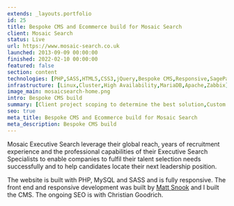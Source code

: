 ```yaml
---
extends: _layouts.portfolio
id: 25
title: Bespoke CMS and Ecommerce build for Mosaic Search
client: Mosaic Search
status: Live
url: https://www.mosaic-search.co.uk
launched: 2013-09-09 00:00:00
finished: 2022-02-10 00:00:00
featured: false
section: content
technologies: [PHP,SASS,HTML5,CSS3,jQuery,Bespoke CMS,Responsive,SagePay]
infrastructure: [Linux,Cluster,High Availability,MariaDB,Apache,Zabbix]
image_main: mosaicsearch-home.png
intro: Bespoke CMS build
summary: [Client project scoping to determine the best solution,Custom CMS build,Testing]
seo: true
meta_title: Bespoke CMS and Ecommerce build for Mosaic Search
meta_description: Bespoke CMS build
---
```


Mosaic Executive Search leverage their global reach, years of recruitment experience and the professional capabilities of their Executive&nbsp;Search Specialists to enable companies to fulfil their talent selection needs successfully and to help candidates locate their next leadership position.

The website is built with PHP, MySQL and SASS and is fully responsive. The front end and responsive development was built by <a href="https://snook.studio/" target="_blank" rel="external" title="Matt Snook Web Design and Graphic Design Cheltenham">Matt Snook</a> and I built the CMS. The ongoing SEO is with Christian Goodrich.
